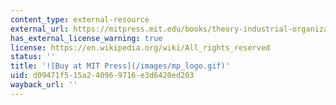 ```yaml
---
content_type: external-resource
external_url: https://mitpress.mit.edu/books/theory-industrial-organization
has_external_license_warning: true
license: https://en.wikipedia.org/wiki/All_rights_reserved
status: ''
title: '![Buy at MIT Press](/images/mp_logo.gif)'
uid: d09471f5-15a2-4096-9716-e3d6420ed203
wayback_url: ''
---
```

